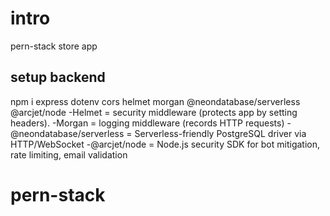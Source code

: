 # intro

pern-stack store app

## setup backend

npm i express dotenv cors helmet morgan @neondatabase/serverless @arcjet/node
-Helmet = security middleware (protects app by setting headers).
-Morgan = logging middleware (records HTTP requests)
-@neondatabase/serverless = Serverless-friendly PostgreSQL driver via HTTP/WebSocket
-@arcjet/node = Node.js security SDK for bot mitigation, rate limiting, email validation
# pern-stack
